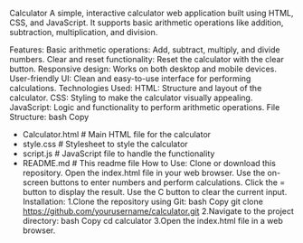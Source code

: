 
Calculator
A simple, interactive calculator web application built using HTML, CSS, and JavaScript. It supports basic arithmetic operations like addition, subtraction, multiplication, and division.

Features:
Basic arithmetic operations: Add, subtract, multiply, and divide numbers.
Clear and reset functionality: Reset the calculator with the clear button.
Responsive design: Works on both desktop and mobile devices.
User-friendly UI: Clean and easy-to-use interface for performing calculations.
Technologies Used:
HTML: Structure and layout of the calculator.
CSS: Styling to make the calculator visually appealing.
JavaScript: Logic and functionality to perform arithmetic operations.
File Structure:
bash
Copy
- Calculator.html      # Main HTML file for the calculator
- style.css       # Stylesheet to style the calculator
- script.js       # JavaScript file to handle the functionality
- README.md       # This readme file
How to Use:
Clone or download this repository.
Open the index.html file in your web browser.
Use the on-screen buttons to enter numbers and perform calculations.
Click the = button to display the result.
Use the C button to clear the current input.
Installation:
1.Clone the repository using Git:
bash
Copy
git clone https://github.com/yourusername/calculator.git
2.Navigate to the project directory:
bash
Copy
cd calculator
3.Open the index.html file in a web browser.
